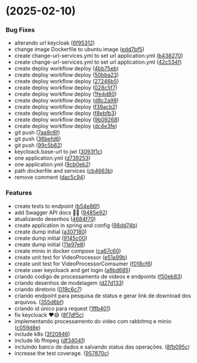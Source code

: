 #  (2025-02-10)


### Bug Fixes

* alterando url keycloak ([6f95312](https://github.com/pos-fiap-schepis/hackton-spring-app/commit/6f953120d5e69cadb14f1181be23985ac7f38606))
* change image Dockerfile to ubuntu image ([edd7bf5](https://github.com/pos-fiap-schepis/hackton-spring-app/commit/edd7bf56287edfcd5709278c84d6801a8270c745))
* create change-url-services.yml to set url application.yml ([b438270](https://github.com/pos-fiap-schepis/hackton-spring-app/commit/b4382707bc94a9ad906c65bd824ce309ec1004c6))
* create change-url-services.yml to set url application.yml ([42c534f](https://github.com/pos-fiap-schepis/hackton-spring-app/commit/42c534fbb1d4d980df01bf87800e0ec9c7d9b158))
* create deploy workflow deploy ([4bb75eb](https://github.com/pos-fiap-schepis/hackton-spring-app/commit/4bb75eb85c6f6fd73491fd0eca579433f5af23fa))
* create deploy workflow deploy ([50bba23](https://github.com/pos-fiap-schepis/hackton-spring-app/commit/50bba23f40e70a45c53a382e001359e827ef46cc))
* create deploy workflow deploy ([27246b5](https://github.com/pos-fiap-schepis/hackton-spring-app/commit/27246b568f11abf6918a28f85666bb533c33209a))
* create deploy workflow deploy ([028c5f7](https://github.com/pos-fiap-schepis/hackton-spring-app/commit/028c5f7dc18c6e9440b9e6fc33af253bd092ec74))
* create deploy workflow deploy ([1fe4d80](https://github.com/pos-fiap-schepis/hackton-spring-app/commit/1fe4d80dd6f32e4fb7ddd415617810cff7b53182))
* create deploy workflow deploy ([d8c2a98](https://github.com/pos-fiap-schepis/hackton-spring-app/commit/d8c2a98b4966f114cd74d25176e9b18af5b3615c))
* create deploy workflow deploy ([f39acb2](https://github.com/pos-fiap-schepis/hackton-spring-app/commit/f39acb2ff748c845111d244807920499e596f2fc))
* create deploy workflow deploy ([f8ebfb3](https://github.com/pos-fiap-schepis/hackton-spring-app/commit/f8ebfb33e38fc5ae879c677d9a783911a5c81ed1))
* create deploy workflow deploy ([9b09268](https://github.com/pos-fiap-schepis/hackton-spring-app/commit/9b09268ba8ad914c745a4869b133cdb94652d970))
* create deploy workflow deploy ([dc4e3fe](https://github.com/pos-fiap-schepis/hackton-spring-app/commit/dc4e3febdd1be3f2901b2f150080ae06e11a4c34))
* git push ([7aa9c6f](https://github.com/pos-fiap-schepis/hackton-spring-app/commit/7aa9c6ff7927a34738170f4f5be8786a0b70332c))
* git push ([36befd6](https://github.com/pos-fiap-schepis/hackton-spring-app/commit/36befd60b0c1f50b9e1c39b1acc62e52a751ca66))
* git push ([99c5b82](https://github.com/pos-fiap-schepis/hackton-spring-app/commit/99c5b822854571e9625c6199549bc3f593445404))
* keycloack.base-url to jwt ([3093f1c](https://github.com/pos-fiap-schepis/hackton-spring-app/commit/3093f1c437735ac6099dc41ddddd2288efcada94))
* one application.yml ([d739253](https://github.com/pos-fiap-schepis/hackton-spring-app/commit/d739253417ee409c037cc6df2377e531d54d45f3))
* one application.yml ([9cb0eb2](https://github.com/pos-fiap-schepis/hackton-spring-app/commit/9cb0eb248f91f5045cd8324c5cdd95a629ee6046))
* path dockerfile and services ([cb4663b](https://github.com/pos-fiap-schepis/hackton-spring-app/commit/cb4663b902a3981310a197341ae1fb4252c61175))
* remove comment ([dac5c94](https://github.com/pos-fiap-schepis/hackton-spring-app/commit/dac5c945bf733019a095528b62c1ddacdb1de498))


### Features

*  create tests to endpoint ([b54e86f](https://github.com/pos-fiap-schepis/hackton-spring-app/commit/b54e86f5cac87fba3934e69cb9b1cad898fff686))
* add Swagger API docs 🚀📖 ([9485e92](https://github.com/pos-fiap-schepis/hackton-spring-app/commit/9485e925d351c68b80831e7749262be10ed07a9c))
* atualizando desenhos ([4684f70](https://github.com/pos-fiap-schepis/hackton-spring-app/commit/4684f706fd32d2db6445c3c03d34b04028f103b7))
* create application in spring and config ([98dd74b](https://github.com/pos-fiap-schepis/hackton-spring-app/commit/98dd74ba9df014270e39db1c49bfcc6a023adf75))
* create dump initial ([a307180](https://github.com/pos-fiap-schepis/hackton-spring-app/commit/a307180986c2ffa6ab8529fbdfaf16a380beaeb1))
* create dump initial ([9145c00](https://github.com/pos-fiap-schepis/hackton-spring-app/commit/9145c007e11c5aca75d28031207277b501272e1f))
* create dump initial ([11e97e8](https://github.com/pos-fiap-schepis/hackton-spring-app/commit/11e97e8886b7a063e7fae3a52979083b5f0cf9e8))
* create minio in docker compose ([ca67c60](https://github.com/pos-fiap-schepis/hackton-spring-app/commit/ca67c60f73941691f3606a39fbd4eeb5e532a4c4))
* create unit test for VideoProcessor ([e51a99b](https://github.com/pos-fiap-schepis/hackton-spring-app/commit/e51a99b5cd40ca8ed553cd8a5bc070ccbe43bd7e))
* create unit test for VideoProcessorComsumer ([f018cf6](https://github.com/pos-fiap-schepis/hackton-spring-app/commit/f018cf621037a4afa73091aadef47f6286a5123e))
* create user keycloack and get login ([a8bd685](https://github.com/pos-fiap-schepis/hackton-spring-app/commit/a8bd685d94c1531760a87b3beeeb1af5bc79c31c))
* criando codigo de processamento de videos e endpoints ([f50eb83](https://github.com/pos-fiap-schepis/hackton-spring-app/commit/f50eb837a21ccd070665f4b80e4517a247cc8b10))
* criando desenhos de modelagem ([d27d133](https://github.com/pos-fiap-schepis/hackton-spring-app/commit/d27d133f2eb27642d7044bfc927b2e17eadd6e4c))
* criando diretorio ([019c6c7](https://github.com/pos-fiap-schepis/hackton-spring-app/commit/019c6c7a75bd54f629baea43a0d4c940efadcc17))
* criando endpoint para pesquisa de status e gerar link de download dos arquivos. ([355d6bf](https://github.com/pos-fiap-schepis/hackton-spring-app/commit/355d6bfa5626392e4c56a0af14739568eab2d06b))
* criando id único para request ([1ffb401](https://github.com/pos-fiap-schepis/hackton-spring-app/commit/1ffb401c7031159acfd23acadf6cf29e8be0f3cd))
* fix keycloack ❤️😄 ([8f7df5c](https://github.com/pos-fiap-schepis/hackton-spring-app/commit/8f7df5c0bc61b1f3e8a7c1d15e1d250c85b44c14))
* implementando processamento do video com rabbitmq e minio ([c059d8e](https://github.com/pos-fiap-schepis/hackton-spring-app/commit/c059d8ea0cd7cfc2a3bafccc362ce89556fef6ef))
* include k8s ([3f20946](https://github.com/pos-fiap-schepis/hackton-spring-app/commit/3f20946520ee6d54b46bd6fa5b98ab214306836c))
* include lib ffmpeg ([df34041](https://github.com/pos-fiap-schepis/hackton-spring-app/commit/df34041b3570ccc6fb8ab1f9d31aa53e9e9fe8e0))
* incluindo banco de dados e salvando status das operações. ([8fb095c](https://github.com/pos-fiap-schepis/hackton-spring-app/commit/8fb095c684eec41195e41b0d016091831bf805e4))
* increase the test coverage. ([957870c](https://github.com/pos-fiap-schepis/hackton-spring-app/commit/957870ca223d7044076284b37c6738f4d58f3406))



